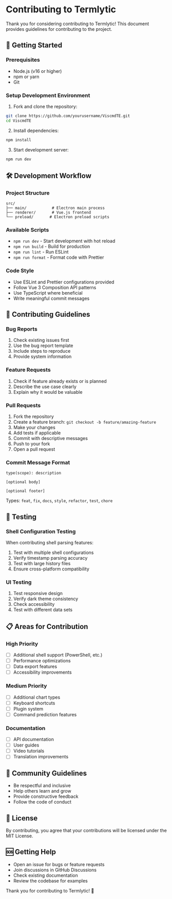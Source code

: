 # Contributing to Termlytic

Thank you for considering contributing to Termlytic! This document provides guidelines for contributing to the project.

## 🚀 Getting Started

### Prerequisites
- Node.js (v16 or higher)
- npm or yarn
- Git

### Setup Development Environment

1. Fork and clone the repository:
```bash
git clone https://github.com/yourusername/ViscmdTE.git
cd ViscmdTE
```

2. Install dependencies:
```bash
npm install
```

3. Start development server:
```bash
npm run dev
```

## 🛠️ Development Workflow

### Project Structure
```
src/
├── main/           # Electron main process
├── renderer/       # Vue.js frontend
└── preload/       # Electron preload scripts
```

### Available Scripts
- `npm run dev` - Start development with hot reload
- `npm run build` - Build for production
- `npm run lint` - Run ESLint
- `npm run format` - Format code with Prettier

### Code Style
- Use ESLint and Prettier configurations provided
- Follow Vue 3 Composition API patterns
- Use TypeScript where beneficial
- Write meaningful commit messages

## 📝 Contributing Guidelines

### Bug Reports
1. Check existing issues first
2. Use the bug report template
3. Include steps to reproduce
4. Provide system information

### Feature Requests
1. Check if feature already exists or is planned
2. Describe the use case clearly
3. Explain why it would be valuable

### Pull Requests
1. Fork the repository
2. Create a feature branch: `git checkout -b feature/amazing-feature`
3. Make your changes
4. Add tests if applicable
5. Commit with descriptive messages
6. Push to your fork
7. Open a pull request

### Commit Message Format
```
type(scope): description

[optional body]

[optional footer]
```

Types: `feat`, `fix`, `docs`, `style`, `refactor`, `test`, `chore`

## 🧪 Testing

### Shell Configuration Testing
When contributing shell parsing features:
1. Test with multiple shell configurations
2. Verify timestamp parsing accuracy
3. Test with large history files
4. Ensure cross-platform compatibility

### UI Testing
1. Test responsive design
2. Verify dark theme consistency
3. Check accessibility
4. Test with different data sets

## 📋 Areas for Contribution

### High Priority
- [ ] Additional shell support (PowerShell, etc.)
- [ ] Performance optimizations
- [ ] Data export features
- [ ] Accessibility improvements

### Medium Priority
- [ ] Additional chart types
- [ ] Keyboard shortcuts
- [ ] Plugin system
- [ ] Command prediction features

### Documentation
- [ ] API documentation
- [ ] User guides
- [ ] Video tutorials
- [ ] Translation improvements

## 🤝 Community Guidelines

- Be respectful and inclusive
- Help others learn and grow
- Provide constructive feedback
- Follow the code of conduct

## 📄 License

By contributing, you agree that your contributions will be licensed under the MIT License.

## 🆘 Getting Help

- Open an issue for bugs or feature requests
- Join discussions in GitHub Discussions
- Check existing documentation
- Review the codebase for examples

Thank you for contributing to Termlytic! 🎉

